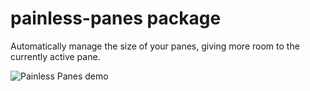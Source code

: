 # painless-panes package

Automatically manage the size of your panes, giving more room to the currently active pane.

![Painless Panes demo](https://cloud.githubusercontent.com/assets/8588/9201205/9e9a2dfe-4000-11e5-97b1-0f0c7cab5f13.gif)
